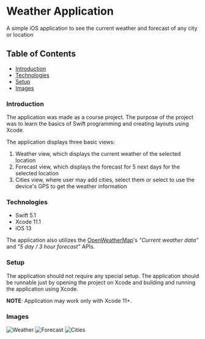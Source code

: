 # Weather Application

A simple iOS application to see the current weather and forecast of any city or location

## Table of Contents
- [Introduction](#introduction)
- [Technologies](#technologies)
- [Setup](#setup)
- [Images](#images)

### Introduction
The application was made as a course project. The purpose of the project was to learn the basics of Swift programming and creating layouts using Xcode.

The application displays three basic views:
1. Weather view, which displays the current weather of the selected location
2. Forecast view, which displays the forecast for 5 next days for the selected location
3. Cities view, where user may add cities, select them or select to use the device's GPS to get the weather information

### Technologies
- Swift 5.1
- Xcode 11.1
- iOS 13

The application also utilizes the [OpenWeatherMap](https://openweathermap.org/api)'s *"Current weather data"* and *"5 day / 3 hour forecast"* APIs.


### Setup

The application should not require any special setup. The application should be runnable just by opening the project on Xcode and building and running the application using Xcode.

**NOTE**: Application may work only with Xcode 11+.

### Images
![Weather](/docs/Weather.png)
![Forecast](/docs/Forecast.png)
![Cities](/docs/Cities.png)

